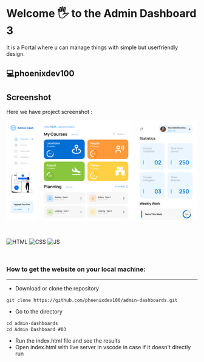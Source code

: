 # Welcome 🖐 to the Admin Dashboard 3

It is a Portal where u can manage things with simple but userfriendly design.

## 💻phoenixdev100

## Screenshot

Here we have project screenshot :

![screenshot1](screenshot-1.png)

<br>

![HTML](https://img.shields.io/badge/html5%20-%23E34F26.svg?&style=for-the-badge&logo=html5&logoColor=white)
![CSS](https://img.shields.io/badge/css3%20-%231572B6.svg?&style=for-the-badge&logo=css3&logoColor=white)
![JS](https://img.shields.io/badge/javascript%20-%23323330.svg?&style=for-the-badge&logo=javascript&logoColor=%23F7DF1E)

<br>

### How to get the website on your local machine:

---

- Download or clone the repository

```
git clone https://github.com/phoenixdev100/admin-dashboards.git
```

- Go to the directory

```
cd admin-dashboards
cd Admin Dashboard #03
```

- Run the index.html file and see the results
- Open index.html with live server in vscode in case if it doesn't directly run
  <br>
